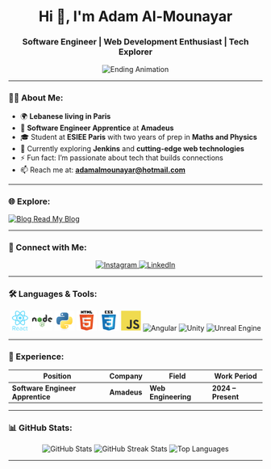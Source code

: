 <h1 align="center">Hi 👋, I'm Adam Al-Mounayar</h1>
<h3 align="center">Software Engineer | Web Development Enthusiast | Tech Explorer</h3>

<p align="center">
   <img src="https://giffiles.alphacoders.com/218/218663.gif" alt="Ending Animation" >
</p>

---

### 👨‍💻 About Me:
- 🌍 **Lebanese living in Paris**  
- 💼 **Software Engineer Apprentice** at **Amadeus**  
- 🎓 Student at **ESIEE Paris** with two years of prep in **Maths and Physics**  
- 🌱 Currently exploring **Jenkins** and **cutting-edge web technologies**  
- ⚡ Fun fact: I’m passionate about tech that builds connections  
- 📫 Reach me at: **adamalmounayar@hotmail.com**  

---

### 🌐 Explore:
<a href="https://adxdits.github.io/MySite/" target="_blank">
  <img src="https://img.icons8.com/?size=100&id=cXYUoqPdbtbr&format=png&color=000000" alt="Blog" height="30" width="30"/> 
  <span>Read My Blog</span>
</a>

---

### 📱 Connect with Me:
<p align="center">
  <a href="https://instagram.com/adamxmounayar" target="_blank">
    <img src="https://raw.githubusercontent.com/rahuldkjain/github-profile-readme-generator/master/src/images/icons/Social/instagram.svg" alt="Instagram" height="30" width="30" />
  </a>
  <a href="https://www.linkedin.com/in/adam-al-mounayar-0b6a5026b/" target="_blank">
    <img src="https://img.icons8.com/?size=100&id=13930&format=png&color=000000" alt="LinkedIn" height="30" width="30" />
  </a>
</p>

---

### 🛠️ Languages & Tools:
<p align="center">
  <img src="https://raw.githubusercontent.com/devicons/devicon/master/icons/react/react-original-wordmark.svg" alt="React" width="40" height="40"/>
  <img src="https://raw.githubusercontent.com/devicons/devicon/master/icons/nodejs/nodejs-original-wordmark.svg" alt="Node.js" width="40" height="40"/>
  <img src="https://raw.githubusercontent.com/devicons/devicon/master/icons/python/python-original.svg" alt="Python" width="40" height="40"/>
  <img src="https://raw.githubusercontent.com/devicons/devicon/master/icons/html5/html5-original-wordmark.svg" alt="HTML5" width="40" height="40"/>
  <img src="https://raw.githubusercontent.com/devicons/devicon/master/icons/css3/css3-original-wordmark.svg" alt="CSS3" width="40" height="40"/>
  <img src="https://raw.githubusercontent.com/devicons/devicon/master/icons/javascript/javascript-original.svg" alt="JavaScript" width="40" height="40"/>
  <img src="https://angular.io/assets/images/logos/angular/angular.svg" alt="Angular" width="40" height="40"/>
  <img src="https://www.vectorlogo.zone/logos/unity3d/unity3d-icon.svg" alt="Unity" width="40" height="40"/>
  <img src="https://raw.githubusercontent.com/kenangundogan/fontisto/036b7eca71aab1bef8e6a0518f7329f13ed62f6b/icons/svg/brand/unreal-engine.svg" alt="Unreal Engine" width="40" height="40"/>
</p>

---

### 👔 Experience:
| Position               | Company         | Field             | Work Period       |
|------------------------|-----------------|-------------------|-------------------|
| **Software Engineer Apprentice** | **Amadeus**     | **Web Engineering** | **2024 – Present** |

---


### 📊 GitHub Stats:
<div align="center">
  <img src="https://github-readme-stats.vercel.app/api?username=Adxdits&show_icons=true&theme=radical" alt="GitHub Stats" />
  <img src="https://github-readme-streak-stats.herokuapp.com/?user=Adxdits&theme=radical" alt="GitHub Streak Stats" />
  <img src="https://github-readme-stats.vercel.app/api/top-langs/?username=Adxdits&layout=compact&theme=radical" alt="Top Languages" />
</div>

---


